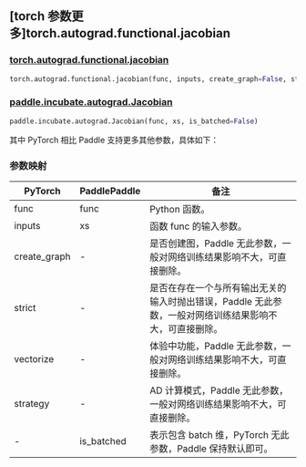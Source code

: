 ## [torch 参数更多]torch.autograd.functional.jacobian

### [torch.autograd.functional.jacobian](https://pytorch.org/docs/1.13/generated/torch.autograd.functional.jacobian.html#torch.autograd.functional.jacobian)

```python
torch.autograd.functional.jacobian(func, inputs, create_graph=False, strict=False, vectorize=False, strategy='reverse-mode')
```

### [paddle.incubate.autograd.Jacobian](https://www.paddlepaddle.org.cn/documentation/docs/zh/api/paddle/incubate/autograd/Jacobian_cn.html)

```python
paddle.incubate.autograd.Jacobian(func, xs, is_batched=False)
```

其中 PyTorch 相比 Paddle 支持更多其他参数，具体如下：

### 参数映射

| PyTorch                 | PaddlePaddle | 备注                                                         |
| ----------------------- | ------------ | ------------------------------------------------------------ |
| func                    | func         | Python 函数。                                                |
| inputs                  | xs           | 函数 func 的输入参数。                                       |
| create_graph            | -            | 是否创建图，Paddle 无此参数，一般对网络训练结果影响不大，可直接删除。 |
| strict                  | -            | 是否在存在一个与所有输出无关的输入时抛出错误，Paddle 无此参数，一般对网络训练结果影响不大，可直接删除。 |
| vectorize               | -            | 体验中功能，Paddle 无此参数，一般对网络训练结果影响不大，可直接删除。 |
| strategy | -            | AD 计算模式，Paddle 无此参数，一般对网络训练结果影响不大，可直接删除。 |
| -                       | is_batched   | 表示包含 batch 维，PyTorch 无此参数，Paddle 保持默认即可。             |
